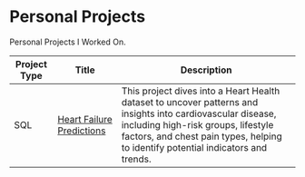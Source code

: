 # Personal Projects
Personal Projects I Worked On.


| Project Type | Title | Description |
| ----------- | ----------- |----------- |
| SQL| [Heart Failure Predictions](https://github.com/Parkerjcow/personal_data_projects/tree/Heart-Failure-Predictions) | This project dives into a Heart Health dataset to uncover patterns and insights into cardiovascular disease, including high-risk groups, lifestyle factors, and chest pain types, helping to identify potential indicators and trends. |

